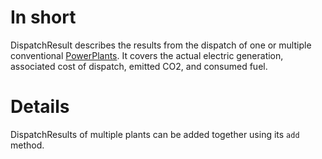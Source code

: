 # In short

DispatchResult describes the results from the dispatch of one or multiple conventional [PowerPlants](./PowerPlant.md).
It covers the actual electric generation, associated cost of dispatch, emitted CO2, and consumed fuel.

# Details

DispatchResults of multiple plants can be added together using its `add` method.